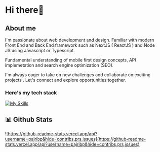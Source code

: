 
# Hi there👋

## About me
I'm passionate about web development and design. Familiar with modern Front End and Back End framework such as NextJS ( ReactJS ) and Node JS using Javascript or Typescript.

Fundamental understanding of mobile first design concepts, API implemetation and search engine optimization (SEO).

I'm always eager to take on new challenges and collaborate on exciting projects . Let's connect and explore opportunities together.

### Here's my tech stack

[![My Skills](https://skillicons.dev/icons?i=react,vue,express,nodejs,mongodb,mysql)](https://skillicons.dev)


## 📊 Github Stats
![https://github-readme-stats.vercel.app/api?username=pajribp&hide=contribs,prs,issues](https://github-readme-stats.vercel.app/api?username=pajribp&hide=contribs,prs,issues)


